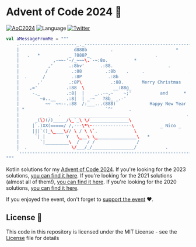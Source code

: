 # Advent of Code 2024 🎄

[![AoC2024](https://img.shields.io/badge/%20%F0%9F%8E%84adventofcode-2024-red)](https://adventofcode.com/2024) ![Language](https://img.shields.io/github/languages/top/cortinico/adventofcode-2024?color=blue&logo=kotlin)
[![Twitter](https://img.shields.io/badge/Twitter-@cortinico-blue.svg?style=flat)](http://twitter.com/cortinico)

```kotlin
val aMessageFromMe = """
    .----------------------_._------------------------------------------.
    |                     d888b         .                        *      |
    |   .   *           _ ?888P_                         .              |
    |             ,-~~-'-/_~~~\.`-~:8o.          *                      |
    |           ,'      .:8bv'      .:88.                     .         |
    |          /         .:88         .:8b    .     .                 . |
    |  .      /          .:8P          .:8b                             |
    |       ,'          .:8P\           .:88.       Merry Christmas     |
    |    ,='           .:88  \           __:88g_                        |
    |     -._          .:8|  |    _..-~,~    ~;'           and      *   |
    |        ~o..__    .:8|  | _-~   ?8b_ _.-'                          |
    |          ~~  ~~--.:88  /:___...(888)             Happy New Year   |
    | *                               `^'      .                        |
    |        _  _   .   _______________________                      .  |
    |      _(\)(/)_____/\_`_\ \/_______________\                        |
    |     |`.)XX(=====/ /,---\*\----------------\          _ Nico _     |
    |     |||`()_\____\// \ / \ \`.              \                    . |
    |      `| |        Y   \___\ \________________\   *                 |
    |        `|_________\  /   / /                /                     |
    |  .                 \/___/_/________________/           .          |
    `-------------------------------------------------------------------'
"""
```

Kotlin solutions for my [Advent of Code 2024](https://adventofcode.com/2024).
If you're looking for the 2023 solutions, [you can find it here](https://github.com/cortinico/adventofcode-2023).
If you're looking for the 2021 solutions (almost all of them!), [you can find it here](https://github.com/cortinico/adventofcode-2021).
If you're looking for the 2020 solutions, [you can find it here](https://github.com/cortinico/adventofcode-2020).

If you enjoyed the event, don't forget to [support the event](https://adventofcode.com/2024/support) ❤️.

## License 📄

This code in this repository is licensed under the MIT License - see the [License](LICENSE) file for details
